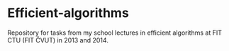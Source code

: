# Efficient-algorithms
Repository for tasks from my school lectures in efficient algorithms at FIT CTU (FIT ČVUT) in 2013 and 2014.
